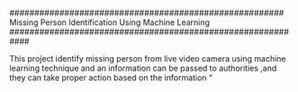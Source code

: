 ####################################################### Missing Person Identification Using Machine Learning ############################################################

This project identify missing person from live video camera using machine learning technique and an information can be passed to authorities ,and they can take proper action based on the information “ 
